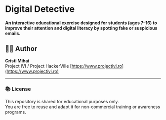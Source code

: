 # Digital Detective 
**An interactive educational exercise designed for students (ages 7–16) to improve their attention and digital literacy by spotting fake or suspicious emails.**
  
## 👨‍🏫 Author
**Cristi Mihai**  
Project IVI / Project HackerVille
[https://www.projectivi.ro](https://www.projectivi.ro)

---

### 📚 License
This repository is shared for educational purposes only.  
You are free to reuse and adapt it for non-commercial training or awareness programs.
